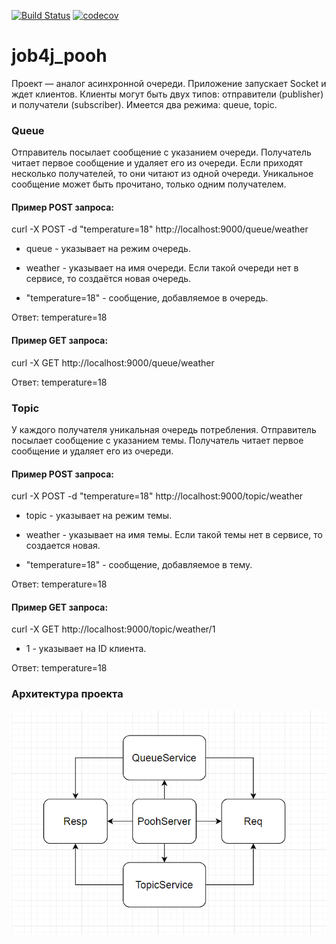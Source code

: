 [![Build Status](https://travis-ci.com/vadimstr102/job4j_pooh.svg?branch=main)](https://travis-ci.com/vadimstr102/job4j_pooh)
[![codecov](https://codecov.io/gh/vadimstr102/job4j_pooh/branch/main/graph/badge.svg?token=4K33X15NPM)](https://codecov.io/gh/vadimstr102/job4j_pooh)

# job4j_pooh

Проект — аналог асинхронной очереди. Приложение запускает Socket и ждет клиентов. Клиенты могут быть двух типов:
отправители (publisher)
и получатели (subscriber). Имеется два режима: queue, topic.

### Queue

Отправитель посылает сообщение с указанием очереди. Получатель читает первое сообщение и удаляет его из очереди. Если
приходят несколько получателей, то они читают из одной очереди. Уникальное сообщение может быть прочитано, только одним
получателем.

#### Пример POST запроса:

curl -X POST -d "temperature=18" http://localhost:9000/queue/weather

- queue - указывает на режим очередь.

- weather - указывает на имя очереди. Если такой очереди нет в сервисе, то создаётся новая очередь.

- "temperature=18" - сообщение, добавляемое в очередь.

Ответ: temperature=18

#### Пример GET запроса:

curl -X GET http://localhost:9000/queue/weather

Ответ: temperature=18

### Topic

У каждого получателя уникальная очередь потребления. Отправитель посылает сообщение с указанием темы. Получатель читает
первое сообщение и удаляет его из очереди.

#### Пример POST запроса:

curl -X POST -d "temperature=18" http://localhost:9000/topic/weather

- topic - указывает на режим темы.

- weather - указывает на имя темы. Если такой темы нет в сервисе, то создается новая.

- "temperature=18" - сообщение, добавляемое в тему.

Ответ: temperature=18

#### Пример GET запроса:

curl -X GET http://localhost:9000/topic/weather/1

- 1 - указывает на ID клиента.

Ответ: temperature=18

### Архитектура проекта

![img](src/main/resources/897.png)

